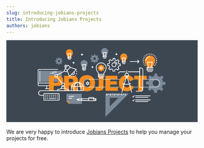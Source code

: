 ```yaml
---
slug: introducing-jobians-projects
title: Introducing Jobians Projects
authors: jobians
---
```


![Introducing](https://raw.githubusercontent.com/Jobians/doc/main/blog/img/img1.png)

We are very happy to introduce [Jobians Projects](https://jobians.vercel.app/docs/category/api---documentation) to help you manage your projects for free.
